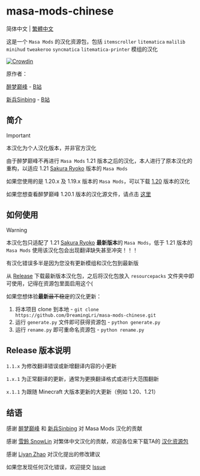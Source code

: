 # masa-mods-chinese

简体中文 | [繁體中文](https://github.com/DreamingLri/masa-mods-chinese/blob/1.21/README_tw.md)

这是一个 `Masa Mods` 的汉化资源包，包括 `itemscroller` `litematica` `malilib` `minihud` `tweakeroo` `syncmatica` `litematica-printer` 模组的汉化

[![Crowdin](https://badges.crowdin.net/masa-mod-chinese/localized.svg)](https://crowdin.com)

原作者：

[醉梦巅峰](mailto:893136473@qq.com) - [B站](https://space.bilibili.com/13205801) 

[新兵Sinbing](https://github.com/Sinbing) - [B站](https://space.bilibili.com/1446187)

## 简介

> [!IMPORTANT]
> 本汉化为个人汉化版本，并非官方汉化

由于醉梦巅峰不再进行 `Masa Mods` 1.21 版本之后的汉化，本人进行了原本汉化的重构，以适应 1.21 [Sakura Ryoko](https://github.com/sakura-ryoko) 版本的 `Masa Mods`

如果您使用的是 1.20.x 及 1.19.x 版本的 `Masa Mods`，可以下载 [1.20](https://github.com/DreamingLri/masa-mods-chinese/releases/tag/1.20-v1.0.1) 版本的汉化

如果您想查看醉梦巅峰 1.20.1 版本的汉化源文件，请点击 [这里](https://github.com/DreamingLri/masa-mods-chinese/tree/1.20)

## 如何使用

> [!WARNING]  
> 本汉化包只适配了 1.21 [Sakura Ryoko](https://github.com/sakura-ryoko) **最新版本**的 `Masa Mods`，低于 1.21 版本的 `Masa Mods` 使用该汉化包会出现翻译缺失甚至冲突！！！
> 
> 有汉化错误多半是因为您没有更新模组和汉化包到最新版

从 [Release](https://github.com/DreamingLri/masa-mods-chinese/releases) 下载最新版本汉化包，之后将汉化包放入 `resourcepacks` 文件夹中即可使用，记得在资源包里面启用这个(

如果您想体验**最新**~~最不稳定~~的汉化更新：

1. 将本项目 clone 到本地 - `git clone https://github.com/DreamingLri/masa-mods-chinese.git`
2. 运行 `generate.py` 文件即可获得资源包 - `python generate.py`
3. 运行 `rename.py` 即可重命名资源包 - `python rename.py`

## Release 版本说明

`1.1.x` 为修改翻译错误或新增翻译内容的小更新

`1.x.1` 为正常翻译的更新，通常为更换翻译格式或进行大范围翻新

`x.1.1` 为跟随 Minecraft 大版本更新的大更新（例如 1.20、1.21）

## 结语

感谢 [醉梦巅峰](mailto:893136473@qq.com) 和 [新兵Sinbing](https://github.com/Sinbing) 对 Masa Mods 汉化的贡献

感谢 [雪鈴 SnowLin](https://github.com/snowlinouo) 对繁体中文汉化的贡献，欢迎各位来下载TA的 [汉化资源包](https://modrinth.com/resourcepack/masa-mod-translationpack)

感谢 [Liyan Zhao](https://github.com/zly2006) 对汉化提出的修改建议

如果您发现任何汉化错误，欢迎提交 [Issue](https://github.com/DreamingLri/masa-mods-chinese/issues/new)
